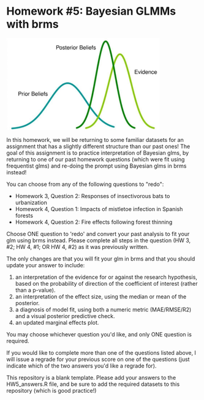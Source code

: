 Homework \#5: Bayesian GLMMs with brms
================

<img src="bayes.jpg" width="400px" />

In this homework, we will be returning to some 
familiar datasets for an assignment that has a slightly 
different structure than our past ones! The goal of this
assignment is to practice interpretation of Bayesian glms,
by returning to one of our past homework
questions (which were fit using frequentist glms) and
re-doing the prompt using Bayesian glms in brms instead!

You can choose from any of the following questions to
"redo":
- Homework 3, Question 2: Responses of insectivorous bats to urbanization
- Homework 4, Question 1: Impacts of mistletoe infection in Spanish forests
- Homework 4, Question 2: Fire effects following forest thinning


Choose ONE question to 'redo' and convert your past analysis 
to fit your glm using brms instead. Please complete all steps in the 
question (HW 3, #2; HW 4, #1; OR HW 4, #2) as it was previously written.

The only changes are that you will fit your glm in brms and that you 
should update your answer to include:
1) an interpretation of the evidence for or against the research
hypothesis, based on the probability of direction of the coefficient
of interest (rather than a p-value).
2) an interpretation of the effect size, using the median or mean 
of the posterior.
3) a diagnosis of model fit, using both a numeric metric (MAE/RMSE/R2)
and a visual posterior predictive check.
4) an updated marginal effects plot.

You may choose whichever question you'd like, and only ONE question
is required.

If you would like to complete more than one of the questions listed 
above, I will issue a regrade for your previous score on one of 
the questions (just indicate which of the two answers you'd like a regrade 
for).

This repository is a blank template. Please add your answers to the
HW5_answers.R file, and be sure to add the required datasets to this
repository (which is good practice!)
